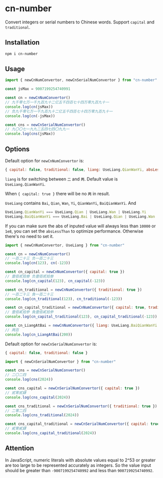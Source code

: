 # cn-number

Convert integers or serial numbers to Chinese words. Support `capital` and `traditional`.

## Installation

```bash
npm i cn-number
```

## Usage

```javascript
import { newCnNumConvertor, newCnSerialNumConvertor } from "cn-number"

const jsMax = 9007199254740991

const cn = newCnNumConvertor()
// 九千零七万一千九百九十二亿五千四百七十四万零九百九十一
console.log(cn(jsMax))
// 负九千零七万一千九百九十二亿五千四百七十四万零九百九十一
console.log(cn(-jsMax))

const cns = newCnSerialNumConvertor()
// 九〇〇七一九九二五四七四〇九九一
console.log(cns(jsMax))
```

## Options

Default option for `newCnNumConvertor` is:

```javascript
{ capital: false, traditional: false, liang: UseLiang.QianWanYi, absLessThan: Infinity }
```

`liang` is for switching between `二` and `两`. Default value is `UseLiang.QianWanYi`.

When `{ capital: true }` there will be no `两` in result.

`UseLiang` contains `Bai`, `Qian`, `Wan`, `Yi`, `QianWanYi`, `BaiQianWanYi`. And

```javascript
UseLiang.QianWanYi === UseLiang.Qian | UseLiang.Wan | UseLiang.Yi
UseLiang.BaiQianWanYi === UseLiang.Bai | UseLiang.Qian | UseLiang.Wan | UseLiang.Yi
```

If you can make sure the abs of inputed value will always less than `10000` or `1e8`,
you can set the `absLessThan` to optimize performance. Otherwise there's no need to set it.

```javascript
import { newCnNumConvertor, UseLiang } from "cn-number"

const cn = newCnNumConvertor()
// 一百二十三 负一百二十三
console.log(cn(123), cn(-123))

const cn_capital = newCnNumConvertor({ capital: true })
// 壹佰贰拾叁 负壹佰贰拾叁
console.log(cn_capital(123), cn_capital(-123))

const cn_traditional = newCnNumConvertor({ traditional: true })
// 一百二十三 負一百二十三
console.log(cn_traditional(123), cn_traditional(-123))

const cn_capital_traditional = newCnNumConvertor({ capital: true, traditional: true })
// 壹佰貳拾參 負壹佰貳拾參
console.log(cn_capital_traditional(123), cn_capital_traditional(-123))

const cn_LiangAtBai = newCnNumConvertor({ liang: UseLiang.BaiQianWanYi })
// 两百
console.log(cn_LiangAtBai(200))
```

Default option for `newCnSerialNumConvertor` is:

```javascript
{ capital: false, traditional: false }
```

```javascript
import { newCnSerialNumConvertor } from "cn-number"

const cns = newCnSerialNumConvertor()
// 二〇二四
console.log(cns(2024))

const cns_capital = newCnSerialNumConvertor({ capital: true })
// 贰零贰肆
console.log(cns_capital(2024))

const cns_traditional = newCnSerialNumConvertor({ traditional: true })
// 二零二四
console.log(cns_traditional(2024))

const cns_capital_traditional = newCnSerialNumConvertor({ capital: true, traditional: true })
// 貳零貳肆
console.log(cns_capital_traditional(2024))
```

## Attention

In JavaScript, numeric literals with absolute values equal to 2^53 or greater are too large to be represented accurately as integers. So the value input should be greater than `-9007199254740992` and less than `9007199254740992`.